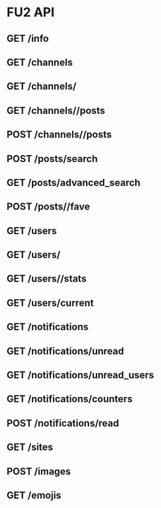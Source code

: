 # FU2 API

## GET /info

## GET /channels

## GET /channels/<id>

## GET /channels/<id>/posts

## POST /channels/<id>/posts

## POST /posts/search

## GET /posts/advanced_search

## POST /posts/<id>/fave

## GET /users

## GET /users/<id>

## GET /users/<id>/stats

## GET /users/current

## GET /notifications

## GET /notifications/unread

## GET /notifications/unread_users

## GET /notifications/counters

## POST /notifications/read

## GET /sites

## POST /images

## GET /emojis
